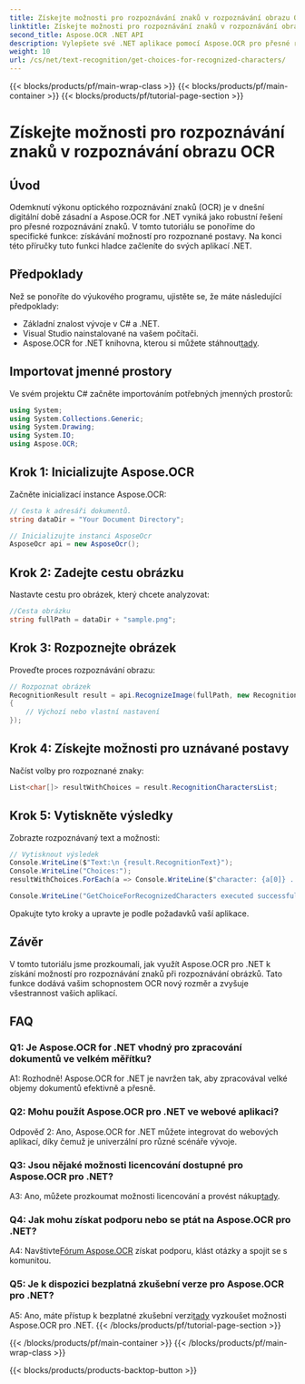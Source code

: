 ```yaml
---
title: Získejte možnosti pro rozpoznávání znaků v rozpoznávání obrazu OCR
linktitle: Získejte možnosti pro rozpoznávání znaků v rozpoznávání obrazu OCR
second_title: Aspose.OCR .NET API
description: Vylepšete své .NET aplikace pomocí Aspose.OCR pro přesné rozpoznávání znaků. Postupujte podle našeho podrobného průvodce a načtěte volby pro rozpoznané znaky při rozpoznávání obrázků.
weight: 10
url: /cs/net/text-recognition/get-choices-for-recognized-characters/
---
```


{{< blocks/products/pf/main-wrap-class >}}
{{< blocks/products/pf/main-container >}}
{{< blocks/products/pf/tutorial-page-section >}}

# Získejte možnosti pro rozpoznávání znaků v rozpoznávání obrazu OCR

## Úvod

Odemknutí výkonu optického rozpoznávání znaků (OCR) je v dnešní digitální době zásadní a Aspose.OCR for .NET vyniká jako robustní řešení pro přesné rozpoznávání znaků. V tomto tutoriálu se ponoříme do specifické funkce: získávání možností pro rozpoznané postavy. Na konci této příručky tuto funkci hladce začleníte do svých aplikací .NET.

## Předpoklady

Než se ponoříte do výukového programu, ujistěte se, že máte následující předpoklady:

- Základní znalost vývoje v C# a .NET.
- Visual Studio nainstalované na vašem počítači.
-  Aspose.OCR for .NET knihovna, kterou si můžete stáhnout[tady](https://releases.aspose.com/ocr/net/).

## Importovat jmenné prostory

Ve svém projektu C# začněte importováním potřebných jmenných prostorů:

```csharp
using System;
using System.Collections.Generic;
using System.Drawing;
using System.IO;
using Aspose.OCR;
```

## Krok 1: Inicializujte Aspose.OCR

Začněte inicializací instance Aspose.OCR:

```csharp
// Cesta k adresáři dokumentů.
string dataDir = "Your Document Directory";

// Inicializujte instanci AsposeOcr
AsposeOcr api = new AsposeOcr();
```

## Krok 2: Zadejte cestu obrázku

Nastavte cestu pro obrázek, který chcete analyzovat:

```csharp
//Cesta obrázku
string fullPath = dataDir + "sample.png";
```

## Krok 3: Rozpoznejte obrázek

Proveďte proces rozpoznávání obrazu:

```csharp
// Rozpoznat obrázek
RecognitionResult result = api.RecognizeImage(fullPath, new RecognitionSettings
{
    // Výchozí nebo vlastní nastavení
});
```

## Krok 4: Získejte možnosti pro uznávané postavy

Načíst volby pro rozpoznané znaky:

```csharp
List<char[]> resultWithChoices = result.RecognitionCharactersList;
```

## Krok 5: Vytiskněte výsledky

Zobrazte rozpoznávaný text a možnosti:

```csharp
// Vytisknout výsledek
Console.WriteLine($"Text:\n {result.RecognitionText}");
Console.WriteLine("Choices:");
resultWithChoices.ForEach(a => Console.WriteLine($"character: {a[0]} . Choices: {a[1]} {a[2]} {a[3]} {a[4]}"));

Console.WriteLine("GetChoiceForRecognizedCharacters executed successfully");
```

Opakujte tyto kroky a upravte je podle požadavků vaší aplikace.

## Závěr

V tomto tutoriálu jsme prozkoumali, jak využít Aspose.OCR pro .NET k získání možností pro rozpoznávání znaků při rozpoznávání obrázků. Tato funkce dodává vašim schopnostem OCR nový rozměr a zvyšuje všestrannost vašich aplikací.

## FAQ

### Q1: Je Aspose.OCR for .NET vhodný pro zpracování dokumentů ve velkém měřítku?

A1: Rozhodně! Aspose.OCR for .NET je navržen tak, aby zpracovával velké objemy dokumentů efektivně a přesně.

### Q2: Mohu použít Aspose.OCR pro .NET ve webové aplikaci?

Odpověď 2: Ano, Aspose.OCR for .NET můžete integrovat do webových aplikací, díky čemuž je univerzální pro různé scénáře vývoje.

### Q3: Jsou nějaké možnosti licencování dostupné pro Aspose.OCR pro .NET?

 A3: Ano, můžete prozkoumat možnosti licencování a provést nákup[tady](https://purchase.aspose.com/buy).

### Q4: Jak mohu získat podporu nebo se ptát na Aspose.OCR pro .NET?

 A4: Navštivte[Fórum Aspose.OCR](https://forum.aspose.com/c/ocr/16) získat podporu, klást otázky a spojit se s komunitou.

### Q5: Je k dispozici bezplatná zkušební verze pro Aspose.OCR pro .NET?

 A5: Ano, máte přístup k bezplatné zkušební verzi[tady](https://releases.aspose.com/) vyzkoušet možnosti Aspose.OCR pro .NET.
{{< /blocks/products/pf/tutorial-page-section >}}

{{< /blocks/products/pf/main-container >}}
{{< /blocks/products/pf/main-wrap-class >}}

{{< blocks/products/products-backtop-button >}}
